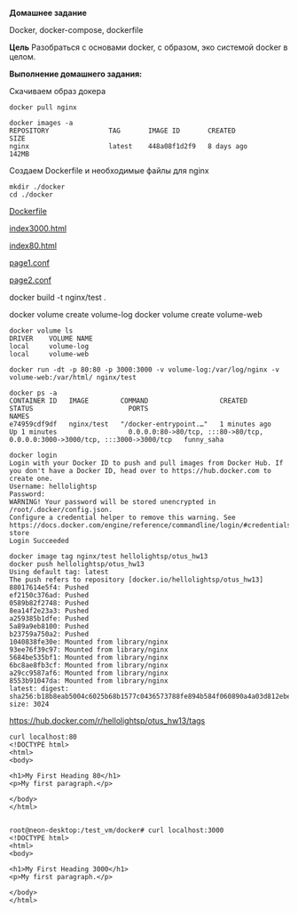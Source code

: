 **Домашнее задание**

Docker, docker-compose, dockerfile

**Цель**
Разобраться с основами docker, с образом, эко системой docker в целом.


**Выполнение домашнего задания:**

Скачиваем образ докера
```
docker pull nginx

docker images -a
REPOSITORY               TAG       IMAGE ID       CREATED          SIZE
nginx                    latest    448a08f1d2f9   8 days ago       142MB
```
Создаем Dockerfile и необходимые файлы для nginx
```
mkdir ./docker
cd ./docker
```
[Dockerfile](https://github.com/hellolightSP/otus_HW13/blob/main/Dockerfile)

[index3000.html](https://github.com/hellolightSP/otus_HW13/blob/main/index3000.html)

[index80.html](https://github.com/hellolightSP/otus_HW13/blob/main/index80.html)

[page1.conf](https://github.com/hellolightSP/otus_HW13/blob/main/page1.conf)

[page2.conf](https://github.com/hellolightSP/otus_HW13/blob/main/page2.conf)


docker build -t nginx/test .


docker volume create volume-log
docker volume create volume-web
```
docker volume ls
DRIVER    VOLUME NAME
local     volume-log
local     volume-web
```
```
docker run -dt -p 80:80 -p 3000:3000 -v volume-log:/var/log/nginx -v volume-web:/var/html/ nginx/test
```
```
docker ps -a
CONTAINER ID   IMAGE        COMMAND                  CREATED          STATUS                        PORTS                                                                          NAMES
e74959cdf9df   nginx/test   "/docker-entrypoint.…"   1 minutes ago    Up 1 minutes                  0.0.0.0:80->80/tcp, :::80->80/tcp, 0.0.0.0:3000->3000/tcp, :::3000->3000/tcp   funny_saha
```
```
docker login
Login with your Docker ID to push and pull images from Docker Hub. If you don't have a Docker ID, head over to https://hub.docker.com to create one.
Username: hellolightsp
Password: 
WARNING! Your password will be stored unencrypted in /root/.docker/config.json.
Configure a credential helper to remove this warning. See
https://docs.docker.com/engine/reference/commandline/login/#credentials-store
Login Succeeded

docker image tag nginx/test hellolightsp/otus_hw13
docker push hellolightsp/otus_hw13
Using default tag: latest
The push refers to repository [docker.io/hellolightsp/otus_hw13]
88017614e5f4: Pushed 
ef2150c376ad: Pushed 
0589b82f2748: Pushed 
8ea14f2e23a3: Pushed 
a259385b1dfe: Pushed 
5a89a9eb8100: Pushed 
b23759a750a2: Pushed 
1040838fe30e: Mounted from library/nginx 
93ee76f39c97: Mounted from library/nginx 
5684be535bf1: Mounted from library/nginx 
6bc8ae8fb3cf: Mounted from library/nginx 
a29cc9587af6: Mounted from library/nginx 
8553b91047da: Mounted from library/nginx 
latest: digest: sha256:b18b8eab5004c6025b68b1577c0436573788fe894b584f060890a4a03d812ebe size: 3024
```
https://hub.docker.com/r/hellolightsp/otus_hw13/tags


```
curl localhost:80
<!DOCTYPE html>
<html>
<body>

<h1>My First Heading 80</h1>
<p>My first paragraph.</p>

</body>
</html>


root@neon-desktop:/test_vm/docker# curl localhost:3000
<!DOCTYPE html>
<html>
<body>

<h1>My First Heading 3000</h1>
<p>My first paragraph.</p>

</body>
</html>
```
